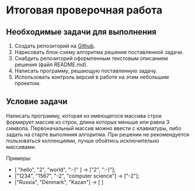 # Итоговая проверочная работа

## Необходимые задачи для выполнения

1. Создать репозиторий на [Github](https://github.com/).
2. Нарисовать блок-схему алгоритма решения поставленной задачи.
3. Снабдить репозиторий оформленным текстовым описанием решения (файл README.md).
4. Написать программу, решающую поставленную задачу.
5. Использовать контроль версий в работе на этим небольшим проектом.

## Условие задачи

Написать программу, которая из имеющегося массива строк формирует массив из строк, длина которых меньше или равна 3 символа. Первоначальный массив можно ввести с клавиатуры, либо задать на старте выполнния алгоритма. При решении не рекомендуется пользоваться коллекциями, лучше обойтись исключительно массивами.

Примеры:
* [ "hello", "2", "world", ":-)" ] -> ["2", ":-)"];
* ["1234", "1567", "-2", "computer science"] -> ["-2"];
* ["Russia", "Denmark", "Kazan"] -> [ ]